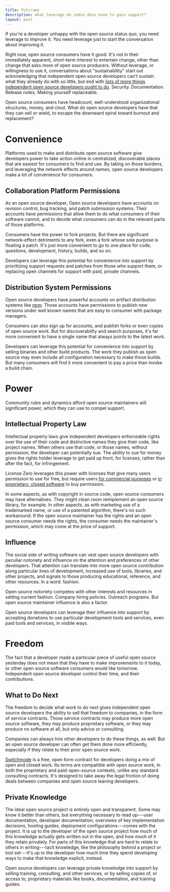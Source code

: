 ```yaml
---
title: Fulcrums
description: what leverage do indie devs have to gain support?
layout: post
---
```


If you're a developer unhappy with the open source status quo, you need leverage to improve it.  You need leverage just to start the conversation about improving it.

Right now, open source consumers have it good.  It's not in their immediately apparent, short-term interest to entertain change, other than change that asks more of open source producers.  Without leverage, or willingness to use it, conversations about "sustainability" start out acknowledging that independent open source developers can't sustain what they already do with so little, but end with [lists of more things independent open source developers ought to do](https://medium.com/libraries-io/what-does-a-sustainable-open-source-project-look-like-bf9b8cf824f8).  Security.  Documentation.  Release notes.  Making yourself replaceable.

Open source consumers have headcount, well-understood organizational structures, money, and clout.  What do open source developers have that they can sell or wield, to escape the downward spiral toward burnout and replacement?

# Convenience

Platforms used to make and distribute open source software give developers power to take action online in centralized, discoverable places that are easiest for consumers to find and use.  By taking on those burdens, and leveraging the network effects around names, open source developers make a lot of convenience for consumers.

## Collaboration Platform Permissions

As an open source developer, Open source developers have accounts on revision control, bug tracking, and patch submission systems.  Their accounts have permissions that allow them to do what consumers of their software cannot, and to decide what consumers can do in the relevant parts of those platforms.

Consumers have the power to fork projects.  But there are significant network-effect detriments to any fork, even a fork whose sole purpose is floating a patch.  It's just more convenient to go to one place for code, questions, development, history, builds, and so on.

Developers can leverage this potential for convenience into support by prioritizing support requests and patches from those who support them, or replacing open channels for support with paid, private channels.

## Distribution System Permissions

Open source developers have powerful accounts on artifact distribution systems like [npm](https://www.npmjs.com).  Those accounts have permissions to publish new versions under well known names that are easy to consumer with package managers.

Consumers can also sign up for accounts, and publish forks or even copies of open source work.  But for discoverability and search purposes, it's far more convenient to have a single name that always points to the latest work.

Developers can leverage this potential for convenience into support by selling binaries and other build products.  The work they publish as open source may even include all configuration necessary to make those builds.  But many consumers will find it more convenient to pay a price than invoke a build chain.

# Power

Community rules and dynamics afford open source maintainers will significant power, which they can use to compel support.

## Intellectual Property Law

Intellectual property laws give independent developers enforceable rights over the use of their code and distinctive names they give their code, like project names.  When others use that code, or those names, without permission, the developer can potentially sue.  The ability to sue for money gives the rights holder leverage to get paid up front, for licenses, rather than after the fact, for infringement.

License Zero leverages this power with licenses that give many users permission to use for free, but require users [for commercial purposes](https://licensezero.com/licenses/noncommercial) or [in proprietary, closed software](https://licensezero.com/licenses/reciprocal) to buy permission.

In some aspects, as with copyright in source code, open source consumers may have alternatives.  They might clean room reimplement an open source library, for example.  In other aspects, as with marketing use of a trademarked name, or use of a patented algorithm, there's no such workaround.  If the open source maintainer has the rights and an open source consumer needs the rights, the consumer needs the maintainer's permission, which may come at the price of support.

## Influence

The social side of writing software can vest open source developers with peculiar notoriety and influence on the attention and preferences of other developers.  That attention can translate into more open source contribution along particular lines of development, increased use of tools, libraries, and other projects, and signals to those producing educational, reference, and other resources.  In a word: fashion.

Open source notoriety competes with other interests and resources in setting current fashion.  Company hiring policies.  Outreach programs.  But open source maintainer influence is also a factor.

Open source developers can leverage their influence into support by accepting donations to use particular development tools and services, even paid tools and services, in visible ways.

# Freedom

The fact that a developer made a particular piece of useful open source yesterday does not mean that they have to make improvements to it today, or other open source software consumers would like tomorrow.  Independent open source developer control their time, and their contributions.

## What to Do Next

The freedom to decide what work to do next gives independent open source developers the ability to sell that freedom to companies, in the form of service contracts.  Those service contracts may produce more open source software, they may produce proprietary software, or they may produce no software at all, but only advice or consulting.

Companies can always hire other developers to do these things, as well.  But an open source developer can often get them done more efficiently, especially if they relate to their prior open source work.

[Switchmode](https://github.com/switchmode/switchmode) is a free, open form contract for developers doing a mix of open and closed work.  Its terms are compatible with open source work, in both the proprietary and paid-open-source contexts, unlike any standard consulting contracts.  It's designed to take away the legal friction of doing deals between companies and open source leaning developers.

## Private Knowledge

The ideal open source project is entirely open and transparent.  Some may know it better than others, but everything necessary to read up---user documentation, developer documentation, overviews of key implementation decisions, hosting guides, deployment configurations---comes with the project.  It is up to the developer of the open source project how much of this knowledge actually gets written out in the open, and how much of it they retain privately.  For parts of this knowledge that are hard to relate to others in writing---tacit knowledge, like the philosophy behind a project or tool set---it's up to the developer how much time they spend developing ways to make that knowledge explicit, instead.

Open source developers can leverage private knowledge into support by selling training, consulting, and other services, or by selling copies of, or access to, proprietary materials like books, documentation, and training guides.
